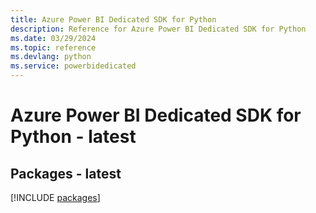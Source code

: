 ```yaml
---
title: Azure Power BI Dedicated SDK for Python
description: Reference for Azure Power BI Dedicated SDK for Python
ms.date: 03/29/2024
ms.topic: reference
ms.devlang: python
ms.service: powerbidedicated
---
```

# Azure Power BI Dedicated SDK for Python - latest
## Packages - latest
[!INCLUDE [packages](power-bi-dedicated-index.md)]